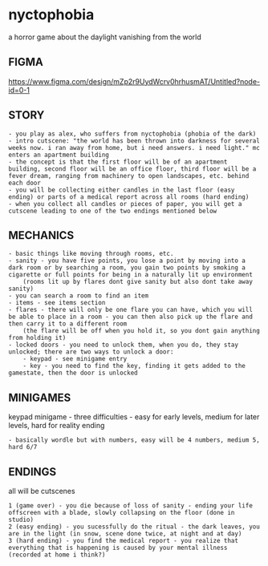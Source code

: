 # nyctophobia
a horror game about the daylight vanishing from the world

## FIGMA

https://www.figma.com/design/mZp2r9UydWcrv0hrhusmAT/Untitled?node-id=0-1

## STORY
    - you play as alex, who suffers from nyctophobia (phobia of the dark)
	- intro cutscene: "the world has been thrown into darkness for several weeks now. i ran away from home, but i need answers. i need light." mc enters an apartment building
	- the concept is that the first floor will be of an apartment building, second floor will be an office floor, third floor will be a fever dream, ranging from machinery to open landscapes, etc. behind each door
	- you will be collecting either candles in the last floor (easy ending) or parts of a medical report across all rooms (hard ending)
	- when you collect all candles or pieces of paper, you will get a cutscene leading to one of the two endings mentioned below


## MECHANICS
	- basic things like moving through rooms, etc.
	- sanity - you have five points, you lose a point by moving into a dark room or by searching a room, you gain two points by smoking a cigarette or full points for being in a naturally lit up environment
		(rooms lit up by flares dont give sanity but also dont take away sanity)
	- you can search a room to find an item
	- items - see items section
	- flares - there will only be one flare you can have, which you will be able to place in a room - you can then also pick up the flare and then carry it to a different room
		(the flare will be off when you hold it, so you dont gain anything from holding it)
	- locked doors - you need to unlock them, when you do, they stay unlocked; there are two ways to unlock a door:
		- keypad - see minigame entry
		- key - you need to find the key, finding it gets added to the gamestate, then the door is unlocked

## MINIGAMES

keypad minigame - three difficulties - easy for early levels, medium for later levels, hard for reality ending

	- basically wordle but with numbers, easy will be 4 numbers, medium 5, hard 6/7

## ENDINGS
all will be cutscenes

    1 (game over) - you die because of loss of sanity - ending your life offscreen with a blade, slowly collapsing on the floor (done in studio)
    2 (easy ending) - you sucessfully do the ritual - the dark leaves, you are in the light (in snow, scene done twice, at night and at day)
    3 (hard ending) - you find the medical report - you realize that everything that is happening is caused by your mental illness (recorded at home i think?)
